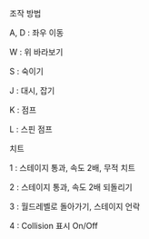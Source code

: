 조작 방법

A, D : 좌우 이동

W : 위 바라보기

S : 숙이기



J : 대시, 잡기

K : 점프

L : 스핀 점프


치트

1 : 스테이지 통과, 속도 2배, 무적 치트

2 : 스테이지 통과, 속도 2배 되돌리기

3 : 월드레벨로 돌아가기, 스테이지 언락

4 : Collision 표시 On/Off
